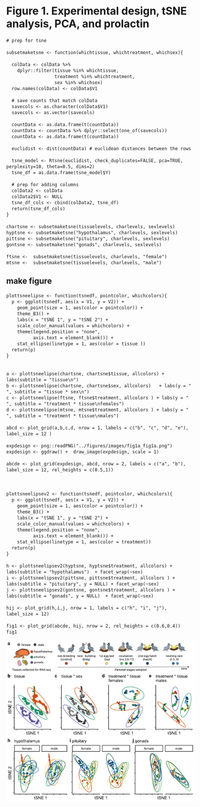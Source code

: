 Figure 1. Experimental design, tSNE analysis, PCA, and prolactin
================================================================

    # prep for tsne

    subsetmaketsne <- function(whichtissue, whichtreatment, whichsex){

      colData <- colData %>%
        dplyr::filter(tissue %in% whichtissue,
                      treatment %in% whichtreatment,
                      sex %in% whichsex) 
      row.names(colData) <- colData$V1

      # save counts that match colData
      savecols <- as.character(colData$V1) 
      savecols <- as.vector(savecols) 
      
      countData <- as.data.frame(t(countData))
      countData <- countData %>% dplyr::select(one_of(savecols)) 
      countData <- as.data.frame(t(countData))

      euclidist <- dist(countData) # euclidean distances between the rows

      tsne_model <- Rtsne(euclidist, check_duplicates=FALSE, pca=TRUE, perplexity=10, theta=0.5, dims=2)
      tsne_df = as.data.frame(tsne_model$Y) 

      # prep for adding columns
      colData2 <- colData 
      colData2$V1 <- NULL
      tsne_df_cols <- cbind(colData2, tsne_df)
      return(tsne_df_cols)
    }

    chartsne <- subsetmaketsne(tissuelevels, charlevels, sexlevels)
    hyptsne <- subsetmaketsne("hypothalamus", charlevels, sexlevels)
    pittsne <- subsetmaketsne("pituitary", charlevels, sexlevels)
    gontsne <- subsetmaketsne("gonads", charlevels, sexlevels)

    ftsne <-  subsetmaketsne(tissuelevels, charlevels, "female")
    mtsne <-  subsetmaketsne(tissuelevels, charlevels, "male")

make figure
-----------

    plottsneelipse <- function(tsnedf, pointcolor, whichcolors){
      p <- ggplot(tsnedf, aes(x = V1, y = V2)) +
        geom_point(size = 1, aes(color = pointcolor)) +
        theme_B3() +
        labs(x = "tSNE 1", y = "tSNE 2") +
        scale_color_manual(values = whichcolors) +
        theme(legend.position = "none",
              axis.text = element_blank()) +
        stat_ellipse(linetype = 1, aes(color = tissue )) 
      return(p)
    }


    a <- plottsneelipse(chartsne, chartsne$tissue, allcolors) + labs(subtitle = "tissue\n")    
    b <- plottsneelipse(chartsne, chartsne$sex, allcolors)   + labs(y = " ", subtitle = "tissue * sex\n")    
    c <- plottsneelipse(ftsne, ftsne$treatment, allcolors ) + labs(y = " ", subtitle = "treatment * tissue\nfemales")
    d <- plottsneelipse(mtsne, mtsne$treatment, allcolors ) + labs(y = " ", subtitle = "treatment * tissue\nmales") 

    abcd <- plot_grid(a,b,c,d, nrow = 1, labels = c("b", "c", "d", "e"), label_size = 12 )

    expdesign <- png::readPNG("../figures/images/fig1a_fig1a.png")
    expdesign <- ggdraw() +  draw_image(expdesign, scale = 1)

    abcde <- plot_grid(expdesign, abcd, nrow = 2, labels = c("a", "b"), label_size = 12, rel_heights = c(0.5,1))



    plottsneelipsev2 <- function(tsnedf, pointcolor, whichcolors){
      p <- ggplot(tsnedf, aes(x = V1, y = V2)) +
        geom_point(size = 1, aes(color = pointcolor)) +
        theme_B3() +
        labs(x = "tSNE 1", y = "tSNE 2") +
        scale_color_manual(values = whichcolors) +
        theme(legend.position = "none",
              axis.text = element_blank()) +
        stat_ellipse(linetype = 1, aes(color = treatment)) 
      return(p)
    }

    h <- plottsneelipsev2(hyptsne, hyptsne$treatment, allcolors) + labs(subtitle = "hypothalamus")  + facet_wrap(~sex)
    i <- plottsneelipsev2(pittsne, pittsne$treatment, allcolors ) + labs(subtitle = "pituitary", y = NULL) + facet_wrap(~sex) 
    j <- plottsneelipsev2(gontsne, gontsne$treatment, allcolors ) + labs(subtitle = "gonads", y = NULL)  + facet_wrap(~sex)

    hij <- plot_grid(h,i,j, nrow = 1, labels = c("h", "i", "j"), label_size = 12)

    fig1 <- plot_grid(abcde, hij, nrow = 2, rel_heights = c(0.6,0.4))
    fig1

![](../figures/fig1-1.png)
